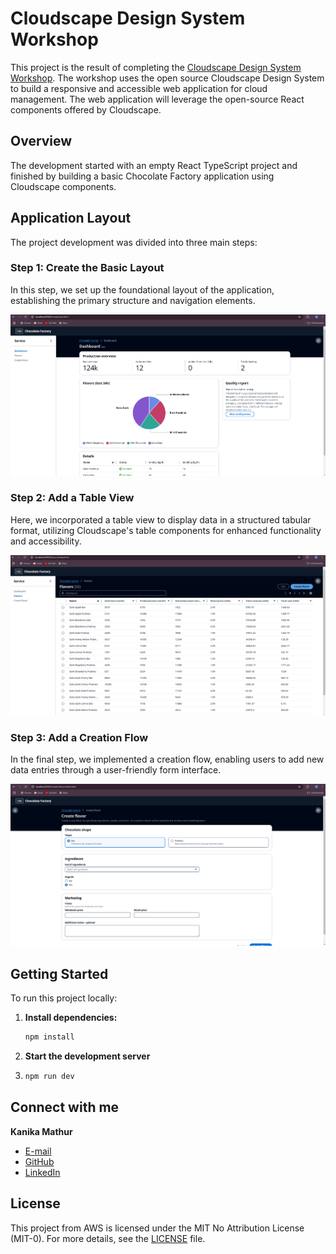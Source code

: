 # Cloudscape Design System Workshop

This project is the result of completing the [Cloudscape Design System Workshop](https://catalog.us-east-1.prod.workshops.aws/workshops/5b7fe737-7ea2-4c4d-b572-76df6adabd47/en-US). The workshop uses the open source Cloudscape Design System to build a responsive and accessible web application for cloud management. The web application will leverage the open-source React components offered by Cloudscape.

## Overview

The development started with an empty React TypeScript project and finished by building a basic Chocolate Factory application using Cloudscape components.

## Application Layout

The project development was divided into three main steps:

### Step 1: Create the Basic Layout

In this step, we set up the foundational layout of the application, establishing the primary structure and navigation elements.

![Basic Layout](DashboardView.png)

### Step 2: Add a Table View

Here, we incorporated a table view to display data in a structured tabular format, utilizing Cloudscape's table components for enhanced functionality and accessibility.

![Table View](TableView.png)

### Step 3: Add a Creation Flow

In the final step, we implemented a creation flow, enabling users to add new data entries through a user-friendly form interface.

![Creation Flow](CreateFlowView.png)

## Getting Started

To run this project locally:

1. **Install dependencies:**

   ```bash
   npm install

2. **Start the development server**
3. 
     ```bash
   npm run dev

## Connect with me

**Kanika Mathur**  
- [E-mail](mkanika.90@gmail.com)
- [GitHub](https://github.com/KanikaGenesis)  
- [LinkedIn](https://www.linkedin.com/in/kanika-mathur-083080121)

## License

This project from AWS is licensed under the MIT No Attribution License (MIT-0). For more details, see the [LICENSE](cloudscape-design-system-workshop/LICENSE) file.

